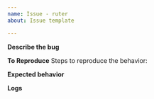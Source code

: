 ```yaml
---
name: Issue - ruter
about: Issue template

---
```


**Describe the bug**


**To Reproduce**
Steps to reproduce the behavior:


**Expected behavior**


**Logs**

